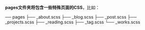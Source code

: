 **pages文件夹将包含一些特殊页面的CSS**，比如：

── pages
   ├── _about.scss
   ├── _blog.scss
   ├── _post.scss
   ├── _projects.scss
   ├── _reading.scss
   ├── _tag.scss
   └── _works.scss